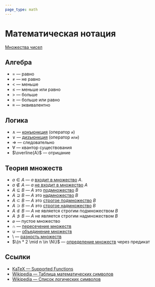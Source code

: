 ```yaml
---
page_type: math
---
```

# Математическая нотация

[Множества чисел]([[20221030192444]])

## Алгебра

* $=$ — равно
* $\neq$ — не равно
* $<$ — меньше
* $\leq$ — меньше или равно
* $>$ — больше
* $\geq$ — больше или равно
* $\equiv$ — эквивалентно

## Логика

* $\land$ — [конъюнкция]([[20221120111255]]) (оператор `и`)
* $\lor$ — [дизъюнкция]([[20221120111257]]) (оператор `или`)
* $\Rightarrow$ — следовательно
* $\forall$ — квантор существования
* $\overline{A}$ — отрицание

## Теория множеств

* $a \in A$ — $a$ [входит в множество]([[20221031233633]]) $A$.
* $a \notin A$ — $a$ [не входит в множество]([[20221031233633]]) $A$
* $A \subseteq B$ — $A$ это [подмножество]([[20221101234235]]) $B$
* $A \supseteq B$ — $A$ это [надмножество]([[20221101234235]]) $B$
* $A \subset B$ — $A$ это [строгое подмножество]([[20221101234235]]) $B$
* $A \supset B$ — $A$ это [строгое надмножество]([[20221101234235]]) $B$
* $A \not \subset B$ — $A$ не является строгим подмножеством $B$
* $A \not \supset B$ — $A$ не является строгим надмножеством $B$
* $\varnothing$ — пустое множество
* $\cap$ — [пересечение множеств]([[20221102002259]])
* $\cup$ — [объединение множеств]([[20221106003014]])
* $\setminus$ — [разность множеств]([[20221120191341]])
* $\{n * 2 \mid n \in \N\}$ — [определение множеств]([[20221031234358]]) через предикат

## Ссылки

* [KaTeX — Supported Functions](https://katex.org/docs/supported.html)
* [Wikipedia — Таблица математических символов](https://ru.wikipedia.org/wiki/Таблица_математических_символов)
* [Wikipedia — Список логических символов](https://ru.wikipedia.org/wiki/Список_логических_символов)
